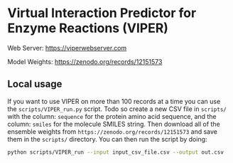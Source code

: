 # Virtual Interaction Predictor for Enzyme Reactions (VIPER)

Web Server: https://viperwebserver.com

Model Weights: https://zenodo.org/records/12151573

## Local usage

If you want to use VIPER on more than 100 records at a time you can use the `scripts/VIPER_run.py` script.
Todo so create a new CSV file in `scripts/` with the column: `sequence` for the protein amino acid sequence, and the column: `smiles` for the molecule SMILES string. Then download all of the ensemble weights from `https://zenodo.org/records/12151573` and save them in the `scripts/` directory. You can then run the script by doing:

```bash
python scripts/VIPER_run --input input_csv_file.csv --output out.csv
```
